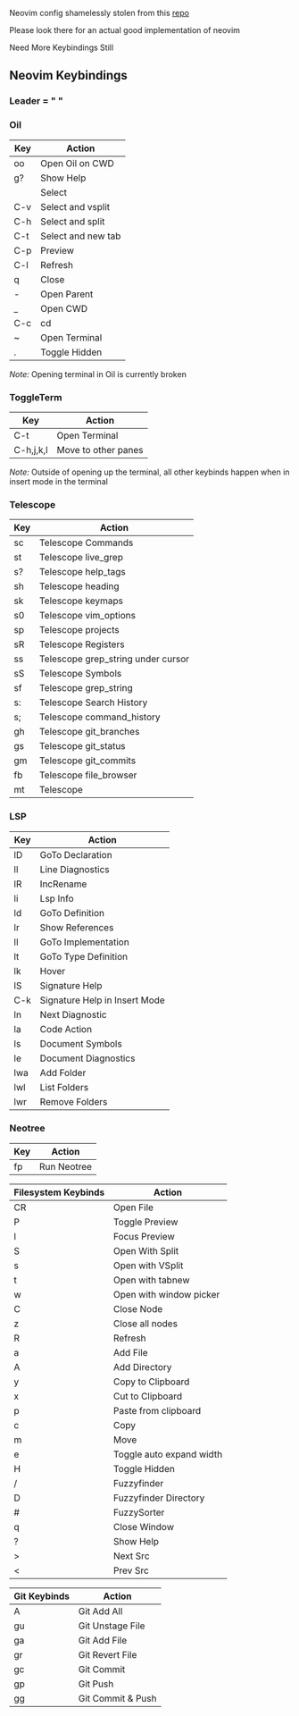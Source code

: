 Neovim config shamelessly stolen from this [repo](https://github.com/Allaman/nvim/)

Please look there for an actual good implementation of neovim

Need More Keybindings Still

## Neovim Keybindings
### Leader = " "

### Oil
| Key | Action |
| --- | ------ |
| <ld> oo | Open Oil on CWD |
| g? | Show Help |
| <CR> | Select |
| C-v | Select and vsplit |
| C-h | Select and split |
| C-t | Select and new tab |
| C-p | Preview |
| C-l | Refresh |
| q | Close |
| - | Open Parent |
| _ | Open CWD |
| C-c | cd |
| ~ | Open Terminal |
| . | Toggle Hidden |

*Note:* Opening terminal in Oil is currently broken

### ToggleTerm
| Key | Action |
| --- | ------ |
| C-t | Open Terminal |
| C-h,j,k,l | Move to other panes |

*Note:* Outside of opening up the terminal, all other keybinds happen when in insert mode in the terminal

### Telescope
| Key | Action |
| --- | ------ |
| <ld> sc | Telescope Commands |
| <ld> st | Telescope live_grep |
| <ld> s? | Telescope help_tags |
| <ld> sh | Telescope heading |
| <ld> sk | Telescope keymaps |
| <ld> s0 | Telescope vim_options |
| <ld> sp | Telescope projects |
| <ld> sR | Telescope Registers |
| <ld> ss | Telescope grep_string under cursor |
| <ld> sS | Telescope Symbols |
| <ld> sf | Telescope grep_string |
| <ld> s: | Telescope Search History |
| <ld> s; | Telescope command_history |
| <ld> gh | Telescope git_branches |
| <ld> gs | Telescope git_status |
| <ld> gm | Telescope git_commits |
| <ld> fb | Telescope file_browser |
| <ld> mt | Telescope |

### LSP
| Key | Action |
| --- | ------ |
| <ld>lD | GoTo Declaration |
| <ld>ll | Line Diagnostics |
| <ld>lR | IncRename |
| <ld>li | Lsp Info |
| <ld>ld | GoTo Definition |
| <ld>lr | Show References |
| <ld>lI | GoTo Implementation |
| <ld>lt | GoTo Type Definition |
| <ld>lk | Hover |
| <ld>lS | Signature Help |
| C-k    | Signature Help in Insert Mode |
| <ld>ln | Next Diagnostic |
| <ld>la | Code Action |
| <ld>ls | Document Symbols |
| <ld>le | Document Diagnostics |
| <ld>lwa | Add Folder |
| <ld>lwl | List Folders |
| <ld>lwr | Remove Folders |

### Neotree
| Key | Action |
| --- | ------ |
| <ld> fp | Run Neotree |

| Filesystem Keybinds | Action |
| ------------------- | ------ |
| CR | Open File |
| P | Toggle Preview |
| l | Focus Preview |
| S | Open With Split |
| s | Open with VSplit |
| t | Open with tabnew |
| w | Open with window picker |
| C | Close Node |
| z | Close all nodes |
| R | Refresh |
| a | Add File |
| A | Add Directory |
| y | Copy to Clipboard |
| x | Cut to Clipboard |
| p | Paste from clipboard |
| c | Copy |
| m | Move |
| e | Toggle auto expand width |
| H | Toggle Hidden |
| / | Fuzzyfinder |
| D | Fuzzyfinder Directory |
| # | FuzzySorter |
| q | Close Window |
| ? | Show Help |
| > | Next Src |
| < | Prev Src |

| Git Keybinds | Action |
| ------------------- | ------ |
| A | Git Add All |
| gu | Git Unstage File |
| ga | Git Add File |
| gr | Git Revert File |
| gc | Git Commit |
| gp | Git Push |
| gg | Git Commit & Push |
